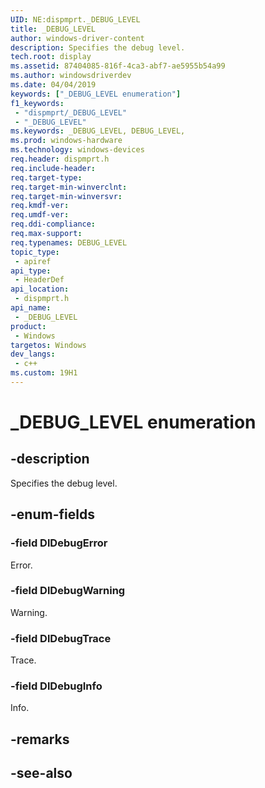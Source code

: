 ```yaml
---
UID: NE:dispmprt._DEBUG_LEVEL
title: _DEBUG_LEVEL
author: windows-driver-content
description: Specifies the debug level.
tech.root: display
ms.assetid: 87404085-816f-4ca3-abf7-ae5955b54a99
ms.author: windowsdriverdev
ms.date: 04/04/2019 
keywords: ["_DEBUG_LEVEL enumeration"]
f1_keywords:
 - "dispmprt/_DEBUG_LEVEL"
 - "_DEBUG_LEVEL"
ms.keywords: _DEBUG_LEVEL, DEBUG_LEVEL, 
ms.prod: windows-hardware
ms.technology: windows-devices
req.header: dispmprt.h
req.include-header:
req.target-type:
req.target-min-winverclnt:
req.target-min-winversvr:
req.kmdf-ver:
req.umdf-ver:
req.ddi-compliance:
req.max-support:
req.typenames: DEBUG_LEVEL
topic_type: 
 - apiref
api_type: 
 - HeaderDef
api_location: 
 - dispmprt.h
api_name: 
 - _DEBUG_LEVEL
product: 
 - Windows
targetos: Windows
dev_langs:
 - c++
ms.custom: 19H1
---
```


# _DEBUG_LEVEL enumeration

## -description

Specifies the debug level.

## -enum-fields

### -field DlDebugError

Error.

### -field DlDebugWarning

Warning.

### -field DlDebugTrace

Trace.

### -field DlDebugInfo 

Info.

## -remarks

## -see-also

